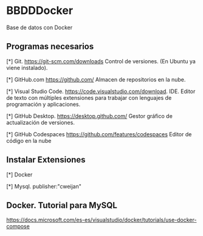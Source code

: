 # BBDDDocker
Base de datos con Docker

## Programas necesarios

[*] Git. https://git-scm.com/downloads  Control de versiones. (En Ubuntu ya viene instalado).

[*] GitHub.com https://github.com/ Almacen de repositorios en la nube.

[*] Visual Studio Code. https://code.visualstudio.com/download. IDE. Editor de texto con múltiples extensiones para trabajar con lenguajes de programación y aplicaciones.

[*] GitHub Desktop. https://desktop.github.com/ Gestor gráfico de actualización de versiones.

[*] GitHub Codespaces https://github.com/features/codespaces Editor de código en la nube



## Instalar Extensiones

[*] Docker

[*] Mysql. publisher:"cweijan"

## Docker. Tutorial para MySQL

https://docs.microsoft.com/es-es/visualstudio/docker/tutorials/use-docker-compose
